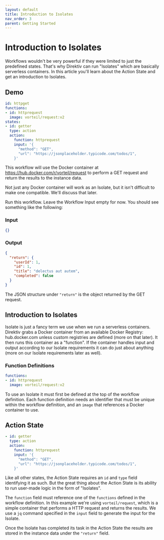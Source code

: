 ```yaml
---
layout: default
title: Introduction to Isolates
nav_order: 3
parent: Getting Started
---
```


# Introduction to Isolates

Workflows wouldn't be very powerful if they were limited to just the predefined states. That's why Direktiv can run "Isolates" which are basically serverless containers. In this article you'll learn about the Action State and get an introduction to Isolates.

## Demo

```yaml
id: httpget
functions:
- id: httprequest
  image: vorteil/request:v2
states:
- id: getter
  type: action
  action:
    function: httprequest
    input: '{
      "method": "GET",
      "url": "https://jsonplaceholder.typicode.com/todos/1",
    }'
```

This workflow will use the Docker container at https://hub.docker.com/r/vorteil/request to perform a GET request and return the results to the instance data.

Not just any Docker container will work as an Isolate, but it isn't difficult to make one compatible. We'll discuss that later.

Run this workflow. Leave the Workflow Input empty for now. You should see something like the following:

### Input

```json
{}
```

### Output

```json
{
  "return": {
    "userId": 1,
    "id": 1,
    "title": "delectus aut autem",
    "completed": false
  }
}
```

The JSON structure under `"return"` is the object returned by the GET request.

## Introduction to Isolates

Isolate is just a fancy term we use when we run a serverless containers. Direktiv grabs a Docker container from an available Docker Registry: hub.docker.com unless custom registries are defined (more on that later). It then runs this container as a "function". If the container handles input and output according to our Isolate requirements it can do just about anything (more on our Isolate requirements later as well).

### Function Definitions

```yaml
functions:
- id: httprequest
  image: vorteil/request:v2
```

To use an Isolate it must first be defined at the top of the workflow definition. Each function definition needs an identifier that must be unique within the workflow definition, and an `image` that references a Docker container to use.

## Action State

```yaml
- id: getter
  type: action
  action:
    function: httprequest
    input: '{
      "method": "GET",
      "url": "https://jsonplaceholder.typicode.com/todos/1",
    }'
```

Like all other states, the Action State requires an `id` and `type` field identifying it as such. But the great thing about the Action State is its ability to run user-made logic in the form of "Isolates".

The `function` field must reference one of the `functions` defined in the workflow definition. In this example we're using `vorteil/request`, which is a simple container that performs a HTTP request and returns the results. We use a `jq` command specified in the `input` field to generate the input for the Isolate.

Once the Isolate has completed its task in the Action State the results are stored in the instance data under the `"return"` field.
